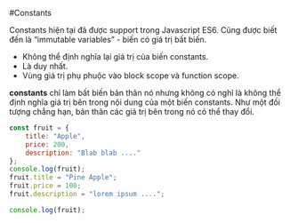 #Constants

Constants hiện tại đã được support trong Javascript ES6. Cũng được biết đến là “immutable variables” - biến có giá trị bất biến.

- Không thể định nghĩa lại giá trị của biến constants.
- Là duy nhất.
- Vùng giá trị phụ phuộc vào block scope và function scope.

**constants** chỉ làm bất biến bản thân nó nhưng không có nghĩ là không thể định nghĩa giá trị bên trong nội dung của một biến constants. Như một đối tượng chẳng hạn, bản thân các giá trị bên trong nó có thể thay đổi.

```js
const fruit = {
    title: "Apple",
    price: 200,
    description: "Blab blab ...."
};
console.log(fruit);
fruit.title = "Pine Apple";
fruit.price = 100;
fruit.description = "lorem ipsum ....";

console.log(fruit);
```


